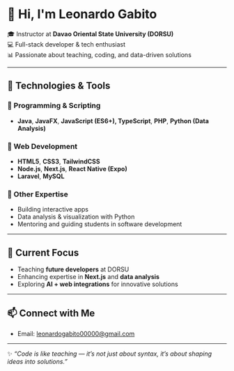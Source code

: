 # 👋 Hi, I'm Leonardo Gabito  

🎓 Instructor at **Davao Oriental State University (DORSU)**  
💻 Full-stack developer & tech enthusiast  
📊 Passionate about teaching, coding, and data-driven solutions  

---

## 🚀 Technologies & Tools  

### 🔹 Programming & Scripting
- **Java**, **JavaFX**, **JavaScript (ES6+), TypeScript**, **PHP**, **Python (Data Analysis)**  

### 🔹 Web Development
- **HTML5**, **CSS3**, **TailwindCSS**  
- **Node.js**, **Next.js**, **React Native (Expo)**  
- **Laravel**, **MySQL**  

### 🔹 Other Expertise
- Building interactive apps  
- Data analysis & visualization with Python  
- Mentoring and guiding students in software development  

---

## 🌱 Current Focus
- Teaching **future developers** at DORSU  
- Enhancing expertise in **Next.js** and **data analysis**  
- Exploring **AI + web integrations** for innovative solutions  

---

## 📫 Connect with Me
- Email: leonardogabito00000@gmail.com

---

✨ *“Code is like teaching — it’s not just about syntax, it’s about shaping ideas into solutions.”*  
